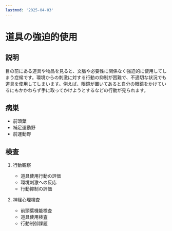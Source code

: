 ```yaml
---
lastmod: '2025-04-03'
---
```


# 道具の強迫的使用

## 説明

目の前にある道具や物品を見ると、文脈や必要性に関係なく強迫的に使用してしまう症候です。環境からの刺激に対する行動の抑制が困難で、不適切な状況でも道具を使用してしまいます。例えば、眼鏡が置いてあると自分の眼鏡をかけているにもかかわらず手に取ってかけようとするなどの行動が見られます。

## 病巣

- 前頭葉
- 補足運動野
- 前運動野

## 検査

1. 行動観察

   - 道具使用行動の評価
   - 環境刺激への反応
   - 行動抑制の評価

2. 神経心理検査
   - 前頭葉機能検査
   - 道具使用検査
   - 行動制御課題
